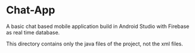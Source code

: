 # Chat-App
A basic chat based mobile application build in Android Studio with Firebase as real time database.

This directory contains only the java files of the project, not the xml files.
